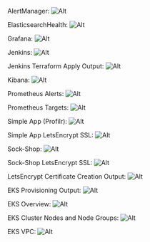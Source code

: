 AlertManager: ![Alt](/screenshots/alertmanager.png)

ElasticsearchHealth: ![Alt](/screenshots/elasticsearch%20health.png)

Grafana: ![Alt](/screenshots/Grafana.png)

Jenkins: ![Alt](/screenshots/Jenkins%20server.png)

Jenkins Terraform Apply Output: ![Alt](/screenshots/Jenkins%20Output.png)

Kibana: ![Alt](/screenshots/kibana%20sample%20logs.png)

Prometheus Alerts: ![Alt](/screenshots/Prometheus%20alerts.png)

Prometheus Targets: ![Alt](/screenshots/Prometheus%20Targets.png)

Simple App (Profilr): ![Alt](</screenshots/simple%20app%20(profilr).png>)

Simple App LetsEncrypt SSL: ![Alt](/screenshots/simple%20app%20letsencrypt%20ssl.png)

Sock-Shop: ![Alt](/screenshots/sock-shop.png)

Sock-Shop LetsEncrypt SSL: ![Alt](/screenshots/sock-shop%20letsencrypt%20ssl.png)

LetsEncrypt Certificate Creation Output: ![Alt](/screenshots/LetsEncrypt%20Output.png)

EKS Provisioning Output: ![Alt](/screenshots/EKS%20Provision%20Output.png)

EKS Overview: ![Alt](/screenshots/EKS%20overview.png)

EKS Cluster Nodes and Node Groups: ![Alt](/screenshots/EKS%20Cluster%20Nodes.png)

EKS VPC: ![Alt](/screenshots/eks%20vpc.png)
